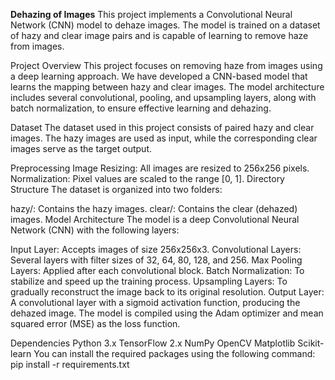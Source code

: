 **Dehazing of Images** 
This project implements a Convolutional Neural Network (CNN) model to dehaze images. The model is trained on a dataset of hazy and clear image pairs and is capable of learning to remove haze from images.

Project Overview
This project focuses on removing haze from images using a deep learning approach. We have developed a CNN-based model that learns the mapping between hazy and clear images. The model architecture includes several convolutional, pooling, and upsampling layers, along with batch normalization, to ensure effective learning and dehazing.

Dataset
The dataset used in this project consists of paired hazy and clear images. The hazy images are used as input, while the corresponding clear images serve as the target output.

Preprocessing
Image Resizing: All images are resized to 256x256 pixels.
Normalization: Pixel values are scaled to the range [0, 1].
Directory Structure
The dataset is organized into two folders:

hazy/: Contains the hazy images.
clear/: Contains the clear (dehazed) images.
Model Architecture
The model is a deep Convolutional Neural Network (CNN) with the following layers:

Input Layer: Accepts images of size 256x256x3.
Convolutional Layers: Several layers with filter sizes of 32, 64, 80, 128, and 256.
Max Pooling Layers: Applied after each convolutional block.
Batch Normalization: To stabilize and speed up the training process.
Upsampling Layers: To gradually reconstruct the image back to its original resolution.
Output Layer: A convolutional layer with a sigmoid activation function, producing the dehazed image.
The model is compiled using the Adam optimizer and mean squared error (MSE) as the loss function.

Dependencies
Python 3.x
TensorFlow 2.x
NumPy
OpenCV
Matplotlib
Scikit-learn
You can install the required packages using the following command:
pip install -r requirements.txt

